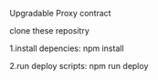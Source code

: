 Upgradable Proxy contract

clone these repositry

1.install depencies:
npm install

2.run deploy scripts:
npm run deploy

